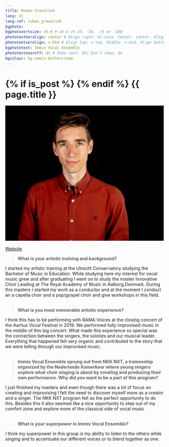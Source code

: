 ```yaml
---
title: Ruben Grevelink
lang: nl
lang-ref: ruben_grevelink
bgphoto: 
bgphotovertsize: vh-0 # vh-0 vh-25, -50, -75 or -100
phototexthoralign: center # Align right: ml-auto. Center: center. Align left: mr-auto 
phototextveralign: v-btm # Align top: v-top. Middle: v-mid. Align bottom: b-btm 
bgphototext: Immix Vocal Ensemble
phototextonoroff: dn # Show text: dtc Don't show: dn
bgcolour: bg-immix-buttercream
---
```

<h1>
{% if is_post %}
{% endif %}
{{ page.title }}
</h1>

<img src="/images/bio_images/ruben.jpg" alt="photo here" class="fr w-third w-third-m w-25-l  ml5 br0">

[Website](https://www.rubengrevelink.com)

> **What is your artistic training and background?**

I started my artistic training at the Utrecht Conservatory studying the Bachelor of Music in Education. While studying here my interest for vocal music grew and after graduating I went on to study the master Innovative Choir Leading at The Royal Academy of Music in Aalborg,Denmark. During this masters I started my work as a conductor and at the moment I conduct an a capella choir and a pop/gospel choir and give workshops in this field.<br><br>

> **What is you most memorable artistic experience?**

I think this has to be performing with RAMA Voices at the closing concert of the Aarhus Vocal Festival in 2019. We performed fully improvised music in the middle of this big concert. What made this experience so special was the connection between the singers, the soloists and our musical leader. Everything that happened felt very organic and contributed to the story that we were telling through our improvised music.<br><br>

> **Immix Vocal Ensemble sprung out from NKK NXT, a traineeship organized by the Nederlands Kamerkoor where young singers explore what choir singing is about by creating and producing their own performance. Why did you want to be a part of this program?**

I just finished my masters and even though there was a lot of focus on creating and improvising I felt the need to discover myself more as a creator and a singer. The NKK NXT program felt as the perfect opportunity to do this. Besides this it also seemed like a nice  opportunity to step out of my comfort zone and explore more of the classical side of vocal  music<br><br>

> **What is your superpower in Immix Vocal Ensemble?**

I think my superpower in this group is my ability to listen to the others while singing and to accentuate our different voices or to blend together as one.<br><br>
